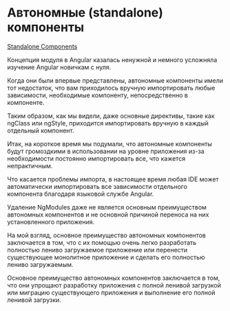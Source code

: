 # Автономные (standalone) компоненты

[Standalone Components](https://blog.angular-university.io/angular-standalone-components/)

Концепция модуля в Angular казалась ненужной и немного усложняла изучение Angular новичкам с нуля.

Когда они были впервые представлены, автономные компоненты имели тот недостаток, что вам приходилось вручную импортировать любые зависимости, необходимые компоненту, непосредственно в компоненте.

Таким образом, как мы видели, даже основные директивы, такие как ngClass или ngStyle, приходится импортировать вручную в каждый отдельный компонент.

Итак, на короткое время мы подумали, что автономные компоненты будут громоздкими в использовании на уровне приложения из-за необходимости постоянно импортировать все, что кажется непрактичным.

Что касается проблемы импорта, в настоящее время любая IDE может автоматически импортировать все зависимости отдельного компонента благодаря языковой службе Angular.

Удаление NgModules даже не является основным преимуществом автономных компонентов и не основной причиной переноса на них установленного приложения.

На мой взгляд, основное преимущество автономных компонентов заключается в том, что с их помощью очень легко разработать полностью лениво загружаемое приложение или перенести существующее монолитное приложение и сделать его полностью лениво загружаемым.

Основное преимущество автономных компонентов заключается в том, что они упрощают разработку приложения с полной ленивой загрузкой или миграцию существующего приложения и выполнение его полной ленивой загрузки.


